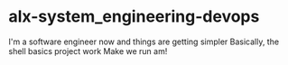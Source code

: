 # alx-system_engineering-devops
I'm a software engineer now and things are getting simpler
Basically, the shell basics project work
Make we run am!

